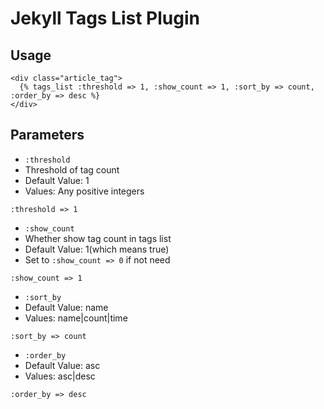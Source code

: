 # Jekyll Tags List Plugin

## Usage

```
<div class="article_tag">
  {% tags_list :threshold => 1, :show_count => 1, :sort_by => count, :order_by => desc %}
</div>
```

## Parameters

* ```:threshold```
* Threshold of tag count
* Default Value: 1
* Values: Any positive integers

```:threshold => 1```

* ```:show_count```
* Whether show tag count in tags list
* Default Value: 1(which means true)
* Set to ```:show_count => 0``` if not need

```:show_count => 1```

* ```:sort_by```
* Default Value: name
* Values: name|count|time

```:sort_by => count```

* ```:order_by```
* Default Value: asc
* Values: asc|desc

```:order_by => desc```
